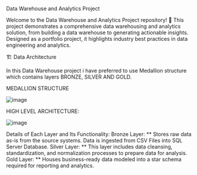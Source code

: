 Data Warehouse and Analytics Project

Welcome to the Data Warehouse and Analytics Project repository! 🚀
This project demonstrates a comprehensive data warehousing and analytics solution, from building a data warehouse to generating actionable insights. Designed as a portfolio project, it highlights industry best practices in data engineering and analytics.

🏗️ Data Architecture

In this Data Warehouse project i have preferred to use Medallion structure which contains layers BRONZE, SILVER AND GOLD.

MEDALLION STRUCTURE

![image](https://github.com/user-attachments/assets/eb607def-106f-4b17-8d07-033e3bf95de6)

HIGH LEVEL ARCHITECTURE:

![image](https://github.com/user-attachments/assets/b03970b6-496d-41fa-8dad-0438f051083d)

Details of Each Layer and Its Functionality:
Bronze Layer:
** Stores raw data as-is from the source systems. Data is ingested from CSV Files into SQL Server Database.
Silver Layer:
** This layer includes data cleansing, standardization, and normalization processes to prepare data for analysis.
Gold Layer:
** Houses business-ready data modeled into a star schema required for reporting and analytics.



